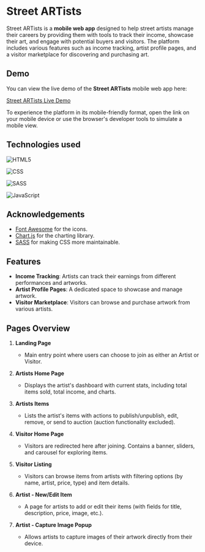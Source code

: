 # Street ARTists

Street ARTists is a **mobile web app** designed to help street artists manage their careers by providing them with tools to track their income, showcase their art, and engage with potential buyers and visitors. The platform includes various features such as income tracking, artist profile pages, and a visitor marketplace for discovering and purchasing art.

## Demo

You can view the live demo of the **Street ARTists** mobile web app here:

[Street ARTists Live Demo](https://street-artist-six.vercel.app)

To experience the platform in its mobile-friendly format, open the link on your mobile device or use the browser's developer tools to simulate a mobile view.
## Technologies used
 
![HTML5](https://img.shields.io/badge/HTML5-E34F26?style=for-the-badge&logo=html5&logoColor=white)

![CSS](https://img.shields.io/badge/CSS3-1572B6?style=for-the-badge&logo=css3&logoColor=white)

![SASS](https://img.shields.io/badge/Sass-CC6699?style=for-the-badge&logo=sass&logoColor=white)

![JavaScript](https://camo.githubusercontent.com/9bbd4c2b5f7cda139d91d34caa14392df56353ca55e19b58184610aa8b123854/68747470733a2f2f696d672e736869656c64732e696f2f62616467652f4a6176615363726970742d3332333333303f7374796c653d666f722d7468652d6261646765266c6f676f3d6a617661736372697074266c6f676f436f6c6f723d463744463145)

## Acknowledgements

- [Font Awesome](https://fontawesome.com/) for the icons.
- [Chart.js](https://www.chartjs.org/) for the charting library.
- [SASS](https://sass-lang.com/) for making CSS more maintainable.

## Features

- **Income Tracking**: Artists can track their earnings from different performances and artworks.
- **Artist Profile Pages**: A dedicated space to showcase and manage artwork.
- **Visitor Marketplace**: Visitors can browse and purchase artwork from various artists.


## Pages Overview

1. **Landing Page**
   - Main entry point where users can choose to join as either an Artist or Visitor.

2. **Artists Home Page**
   - Displays the artist's dashboard with current stats, including total items sold, total income, and charts.

3. **Artists Items**
   - Lists the artist's items with actions to publish/unpublish, edit, remove, or send to auction (auction functionality excluded).

4. **Visitor Home Page**
   - Visitors are redirected here after joining. Contains a banner, sliders, and carousel for exploring items.

5. **Visitor Listing**
   - Visitors can browse items from artists with filtering options (by name, artist, price, type) and item details.

6. **Artist - New/Edit Item**
   - A page for artists to add or edit their items (with fields for title, description, price, image, etc.).

7. **Artist - Capture Image Popup**
   - Allows artists to capture images of their artwork directly from their device.
